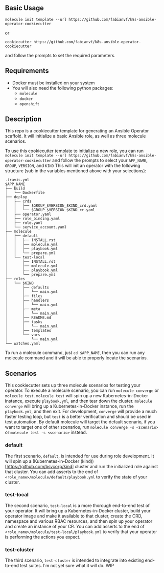 ## Basic Usage
```
molecule init template --url https://github.com/fabianvf/k8s-ansible-operator-cookiecutter
```
or 
```
cookiecutter https://github.com/fabianvf/k8s-ansible-operator-cookiecutter
```
and follow the prompts to set the required parameters.

## Requirements
- Docker must be installed on your system
- You will also need the following python packages:
  - `molecule`
  - `docker`
  - `openshift`

## Description
This repo is a cookiecutter template for generating an Ansible Operator scaffold.
It will initialize a basic Ansible role, as well as three molecule scenarios.

To use this cookiecutter template to initialize a new role, you can run
`molecule init template --url https://github.com/fabianvf/k8s-ansible-operator-cookiecutter` and
follow the prompts to select your `APP_NAME`, `GROUP`, `VERSION`, and `KIND`
This will init an operator with the following structure (sub in the variables mentioned above with your selections):

```
.travis.yml
$APP_NAME
├── build
│   └── Dockerfile
├── deploy
│   ├── crds
│   │   ├── $GROUP_$VERSION_$KIND_crd.yaml
│   │   └── $GROUP_$VERSION_$KIND_cr.yaml
│   ├── operator.yaml
│   ├── role_binding.yaml
│   ├── role.yaml
│   └── service_account.yaml
├── molecule
│   ├── default
│   │   ├── INSTALL.rst
│   │   ├── molecule.yml
│   │   ├── playbook.yml
│   │   └── prepare.yml
│   └── test-local
│       ├── INSTALL.rst
│       ├── molecule.yml
│       ├── playbook.yml
│       └── prepare.yml
├── roles
│   └── $KIND
│       ├── defaults
│       │   └── main.yml
│       ├── files
│       ├── handlers
│       │   └── main.yml
│       ├── meta
│       │   └── main.yml
│       ├── README.md
│       ├── tasks
│       │   └── main.yml
│       ├── templates
│       └── vars
│           └── main.yml
└── watches.yaml
```

To run a molecule command, just `cd $APP_NAME`, then you can run any molecule command and it will be able to properly locate the scenarios.

## Scenarios
This cookiecutter sets up three molecule scenarios for testing your operator.
To execute a molecule scenario, you can run `molecule converge` or
`molecule test`. `molecule test` will spin up a new Kubernetes-in-Docker instance, execute
`playbook.yml`, and then tear down the cluster. `molecule converge` will bring
up a Kubernetes-in-Docker instance, run the `playbook.yml`, and then exit. For development,
`converge` will provide a much faster testing loop, but `test` is a better
verification and should be used in test automation. By default molecule will target
the default scenario, if you want to target one of other scenarios, run
`molecule converge -s <scenario>` or `molecule test -s <scenario>` instead.

### default
The first scenario, `default`, is intended for use during role development.
It will spin up a (Kubernetes-in-Docker (kind))[https://github.com/bsycorp/kind]
cluster and run the initialized role against that cluster. You can add asserts
to the end of `<role_name>/molecule/default/playbook.yml` to verify the state
of your cluster.

### test-local
The second scenario, `test-local` is a more thorough end-to-end test of your
operator. It will bring up a Kubernetes-in-Docker cluster, build your operator image and make it
available to that cluster, create the CRD, namespace and various RBAC resources,
and then spin up your operator and create an instance of your CR. You can add
asserts to the end of `<role_name>/molecule/test-local/playbook.yml` to verify
that your operator is performing the actions you expect.

### test-cluster
The third scenario, `test-cluster` is intended to integrate into existing 
end-to-end test suites. I'm not yet sure what it will do. WIP
